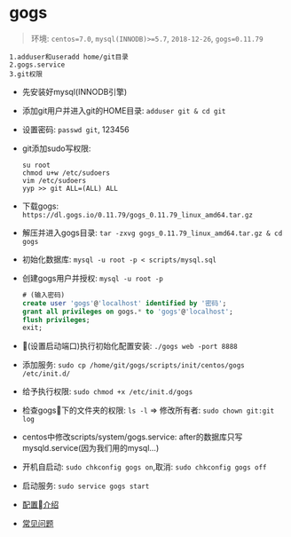 # gogs
> 环境: `centos=7.0`, `mysql(INNODB)>=5.7`, `2018-12-26`, `gogs=0.11.79`

```
1.adduser和useradd home/git目录
2.gogs.service
3.git权限
```
- 先安装好mysql(INNODB引擎)
- 添加git用户并进入git的HOME目录: `adduser git & cd git`
- 设置密码: `passwd git`, 123456
- git添加sudo写权限: 
  ```
  su root
  chmod u+w /etc/sudoers
  vim /etc/sudoers
  yyp >> git ALL=(ALL) ALL
  ```
- 下载gogs: `https://dl.gogs.io/0.11.79/gogs_0.11.79_linux_amd64.tar.gz`
- 解压并进入gogs目录: `tar -zxvg gogs_0.11.79_linux_amd64.tar.gz & cd gogs`
- 初始化数据库: `mysql -u root -p < scripts/mysql.sql`
- 创建gogs用户并授权: `mysql -u root -p`
  ```sql
  # (输入密码)
  create user 'gogs'@'localhost' identified by '密码';
  grant all privileges on gogs.* to 'gogs'@'localhost';
  flush privileges;
  exit;
  ```
- (设置启动端口)执行初始化配置安装: `./gogs web -port 8888`
- 添加服务: `sudo cp /home/git/gogs/scripts/init/centos/gogs /etc/init.d/`
- 给予执行权限: `sudo chmod +x /etc/init.d/gogs`
- 检查gogs下的文件夹的权限: `ls -l` => 修改所有者: `sudo chown git:git log`
- centos中修改scripts/system/gogs.service: after的数据库只写mysqld.service(因为我们用的mysql...)
- 开机自启动: `sudo chkconfig gogs on`,取消: `sudo chkconfig gogs off`
- 启动服务: `sudo service gogs start`

- [配置介绍](https://gogs.io/docs/advanced/configuration_cheat_sheet)
- [常见问题](https://gogs.io/docs/intro/faqs)